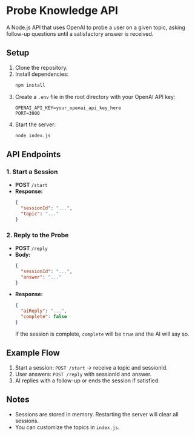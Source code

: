 # Probe Knowledge API

A Node.js API that uses OpenAI to probe a user on a given topic, asking follow-up questions until a satisfactory answer is received.

## Setup

1. Clone the repository.
2. Install dependencies:
   ```bash
   npm install
   ```
3. Create a `.env` file in the root directory with your OpenAI API key:
   ```env
   OPENAI_API_KEY=your_openai_api_key_here
   PORT=3000
   ```
4. Start the server:
   ```bash
   node index.js
   ```

## API Endpoints

### 1. Start a Session
- **POST** `/start`
- **Response:**
  ```json
  {
    "sessionId": "...",
    "topic": "..."
  }
  ```

### 2. Reply to the Probe
- **POST** `/reply`
- **Body:**
  ```json
  {
    "sessionId": "...",
    "answer": "..."
  }
  ```
- **Response:**
  ```json
  {
    "aiReply": "...",
    "complete": false
  }
  ```
  If the session is complete, `complete` will be `true` and the AI will say so.

## Example Flow
1. Start a session: `POST /start` → receive a topic and sessionId.
2. User answers: `POST /reply` with sessionId and answer.
3. AI replies with a follow-up or ends the session if satisfied.

## Notes
- Sessions are stored in memory. Restarting the server will clear all sessions.
- You can customize the topics in `index.js`. 